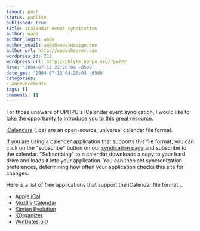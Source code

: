 ```yaml
---
layout: post
status: publish
published: true
title: iCalendar event syndication
author: wade
author_login: wade
author_email: wade@anavidesign.com
author_url: http://wadeshearer.com
wordpress_id: 222
wordpress_url: http://phlyte.uphpu.org/?p=222
date: '2004-07-12 22:26:04 -0500'
date_gmt: '2004-07-13 04:26:04 -0500'
categories:
- Announcements
tags: []
comments: []
---
```

<p>For those unaware of UPHPU's iCalendar event syndication, I would like to take the opportunity to introduce you to this great resource.</p>
<p><a href="http://www.ietf.org/rfc/rfc2445.txt">iCalendars</a> (.ics) are an open-source, universal calendar file format.</p>
<p>If you are using a calender application that supports this file format, you can click on the "subscribe" button on our <a href="http://www.uphpu.org/staticpages/index.php?page=200405211727498">syndication page</a> and subscribe to the calendar. "Subscribing" to a calendar downloads a copy to your hard drive and loads it into your application. You can then set syncronization preferences, determining how often your application checks this site for changes.</p>
<p>Here is a list of free applications that support the iCalendar file format...</p>
<ul>
<li><a href="http://www.apple.com/ical/">Apple iCal</a></li>
<li><a href="http://www.mozilla.org/projects/calendar/">Mozilla Calendar</a></li>
<li><a href="http://www.ximian.com/products/evolution/">Ximian Evolution</a></li>
<li><a href="http://korganizer.kde.org/">KOrganizer</a></li>
<li><a href="http://www.rockinsoftware.com/windates.htm">WinDates 5.0</a></li>
</ul>
